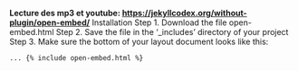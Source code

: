 **Lecture des mp3 et youtube: https://jekyllcodex.org/without-plugin/open-embed/**
Installation
Step 1. Download the file open-embed.html
Step 2. Save the file in the ‘_includes’ directory of your project
Step 3. Make sure the bottom of your layout document looks like this:

<code>...
{% include open-embed.html %}
</body>
</html>
</code>
